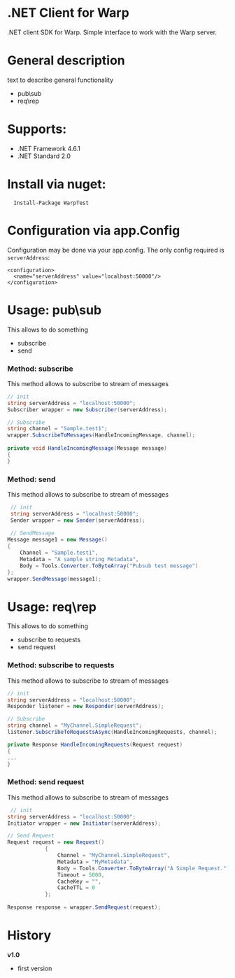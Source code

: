 # .NET Client for Warp
.NET client SDK for Warp. Simple interface to work with the Warp server.


# General description
text to describe general functionality
- pub\sub
- req\rep

# Supports:
- .NET Framework 4.6.1
- .NET Standard 2.0

# Install via nuget:
```
  Install-Package WarpTest
```

# Configuration via app.Config
Configuration may be done via your app.config. The only config required is `serverAddress`:
```
<configuration>
  <name="serverAddress" value="localhost:50000"/>
</configuration>
```

# Usage: pub\sub
This allows to do something
- subscribe
- send

### Method: subscribe
This method allows to subscribe to stream of messages

```C#
// init
string serverAddress = "localhost:50000";
Subscriber wrapper = new Subscriber(serverAddress);

// Subscribe
string channel = "Sample.test1";
wrapper.SubscribeToMessages(HandleIncomingMessage, channel);
            
private void HandleIncomingMessage(Message message)
{
}
```

### Method: send
This method allows to subscribe to stream of messages

```C#
 // init
 string serverAddress = "localhost:50000";
 Sender wrapper = new Sender(serverAddress);
 
 // SendMessage
Message message1 = new Message()
{
    Channel = "Sample.test1",
    Metadata = "A sample string Metadata",
    Body = Tools.Converter.ToByteArray("Pubsub test message")
};
wrapper.SendMessage(message1);
```

# Usage: req\rep
This allows to do something
- subscribe to requests
- send request

### Method: subscribe to requests
This method allows to subscribe to stream of messages

```C#
// init
string serverAddress = "localhost:50000";
Responder listener = new Responder(serverAddress);

// Subscribe
string channel = "MyChannel.SimpleRequest";
listener.SubscribeToRequestsAsync(HandleIncomingRequests, channel);

private Response HandleIncomingRequests(Request request)
{
...
}

```

### Method: send request
This method allows to subscribe to stream of messages

```C#
 // init
string serverAddress = "localhost:50000";
Initiator wrapper = new Initiator(serverAddress);

// Send Request
Request request = new Request()
            {
                Channel = "MyChannel.SimpleRequest",
                Metadata = "MyMetadata",
                Body = Tools.Converter.ToByteArray("A Simple Request."),
                Timeout = 5000,
                CacheKey = "",
                CacheTTL = 0
            };
            
Response response = wrapper.SendRequest(request);

```

# History
**v1.0**
- first version
